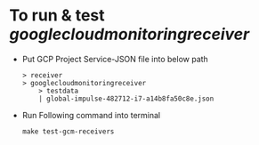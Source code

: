 # To run & test _googlecloudmonitoringreceiver_

- Put GCP Project Service-JSON file into below path

  ```
  > receiver
  > googlecloudmonitoringreceiver
      > testdata
      | global-impulse-482712-i7-a14b8fa50c8e.json
  ```

- Run Following command into terminal
  ```
  make test-gcm-receivers
  ```
